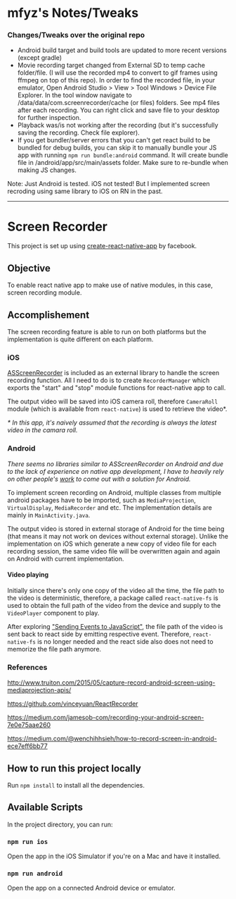 # mfyz's Notes/Tweaks

### Changes/Tweaks over the original repo

- Android build target and build tools are updated to more recent versions (except gradle)
- Movie recording target changed from External SD to temp cache folder/file. (I will use the recorded mp4 to convert to gif frames using ffmpeg on top of this repo). In order to find the recorded file, in your emulator, Open Android Studio > View > Tool Windows > Device File Explorer. In the tool window navigate to /data/data/com.screenrecorder/cache (or files) folders. See mp4 files after each recording. You can right click and save file to your desktop for further inspection.
- Playback was/is not working after the recording (but it's successfully saving the recording. Check file explorer).
- If you get bundler/server errors that you can't get react build to be bundled for debug builds, you can skip it to manually bundle your JS app with running `npm run bundle:android` command. It will create bundle file in /android/app/src/main/assets folder. Make sure to re-bundle when making JS changes.

Note: Just Android is tested. iOS not tested! But I implemented screen recroding using same library to iOS on RN in the past.

-----

# Screen Recorder
This project is set up using [create-react-native-app](https://github.com/react-community/create-react-native-app) by facebook.

## Objective
To enable react native app to make use of native modules, in this case, screen recording module.

## Accomplishement
The screen recording feature is able to run on both platforms but the implementation is quite different on each platform.

### iOS
[ASScreenRecorder](https://github.com/alskipp/ASScreenRecorder) is included as an external library to handle the screen recording function. All I need to do is to create `RecorderManager` which exports the "start" and "stop" module functions for react-native app to call.

The output video will be saved into iOS camera roll, therefore `CameraRoll` module (which is available from `react-native`) is used to retrieve the video*.

_* In this app, it's naively assumed that the recording is always the latest video in the camara roll._

### Android
_There seems no libraries similar to ASScreenRecorder on Android and due to the lack of experience on native app development, I have to heavily rely on other people's [work](#References) to come out with a solution for Android._

To implement screen recording on Android, multiple classes from multiple android packages have to be imported, such as `MediaProjection`, `VirtualDisplay`, `MediaRecorder` and etc. The implementation details are mainly in `MainActivity.java`.

The output video is stored in external storage of Android for the time being (that means it may not work on devices without external storage). Unlike the implementation on iOS which generate a new copy of video file for each recording session, the same video file will be overwritten again and again on Android with current implementation.


#### Video playing
Initially since there's only one copy of the video all the time, the file path to the video is deterministic, therefore, a package called `react-native-fs` is used to obtain the full path of the video from the device and supply to the `VideoPlayer` component to play.

After exploring ["Sending Events to JavaScript"](https://facebook.github.io/react-native/docs/native-modules-ios.html#sending-events-to-javascript), the file path of the video is sent back to react side by emitting respective event. Therefore, `react-native-fs` is no longer needed and the react side also does not need to memorize the file path anymore.


### References
http://www.truiton.com/2015/05/capture-record-android-screen-using-mediaprojection-apis/

https://github.com/vinceyuan/ReactRecorder

https://medium.com/jamesob-com/recording-your-android-screen-7e0e75aae260

https://medium.com/@wenchihhsieh/how-to-record-screen-in-android-ece7eff6bb77


## How to run this project locally
Run `npm install` to install all the dependencies.


## Available Scripts
In the project directory, you can run:

### `npm run ios`
Open the app in the iOS Simulator if you're on a Mac and have it installed.

### `npm run android`
Open the app on a connected Android device or emulator.
